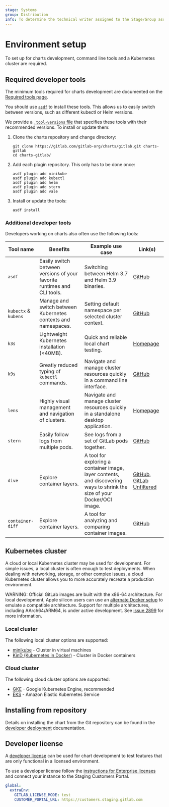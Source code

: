 ```yaml
---
stage: Systems
group: Distribution
info: To determine the technical writer assigned to the Stage/Group associated with this page, see https://handbook.gitlab.com/handbook/product/ux/technical-writing/#assignments
---
```


# Environment setup

To set up for charts development, command line tools and a
Kubernetes cluster are required.

## Required developer tools

The minimum tools required for charts development are documented on the [Required tools page](../installation/tools.md).

You should use [`asdf`](https://github.com/asdf-vm/asdf) to install these tools.
This allows us to easily switch between versions, such as different kubectl or Helm versions.

We provide a [`.tool-versions` file](https://gitlab.com/gitlab-org/charts/gitlab/blob/master/.tool-versions)
that specifies these tools with their recommended versions. To install or update them:

1. Clone the charts repository and change directory:

   ```shell
   git clone https://gitlab.com/gitlab-org/charts/gitlab.git charts-gitlab
   cd charts-gitlab/
   ```

1. Add each plugin repository. This only has to be done once:

   ```shell
   asdf plugin add minikube
   asdf plugin add kubectl
   asdf plugin add helm
   asdf plugin add stern
   asdf plugin add vale
   ```

1. Install or update the tools:

   ```shell
   asdf install
   ```

### Additional developer tools

Developers working on charts also often use the following tools:

Tool name | Benefits | Example use case | Link(s)
-|-|-|-
`asdf` | Easily switch between versions of your favorite runtimes and CLI tools. | Switching between Helm 3.7 and Helm 3.9 binaries. | [GitHub](https://github.com/asdf-vm/asdf)
`kubectx` & `kubens` | Manage and switch between Kubernetes contexts and namespaces. | Setting default namespace per selected cluster context. | [GitHub](https://github.com/ahmetb/kubectx)
`k3s` | Lightweight Kubernetes installation (<40MB). | Quick and reliable local chart testing. | [Homepage](https://k3s.io)
`k9s` | Greatly reduced typing of `kubectl` commands. | Navigate and manage cluster resources quickly in a command line interface. | [GitHub](https://github.com/derailed/k9s)
`lens` | Highly visual management and navigation of clusters. | Navigate and manage cluster resources quickly in a standalone desktop application. | [Homepage](https://k8slens.dev/)
`stern` | Easily follow logs from multiple pods. | See logs from a set of GitLab pods together. | [GitHub](https://github.com/wercker/stern)
`dive` | Explore container layers. | A tool for exploring a container image, layer contents, and discovering ways to shrink the size of your Docker/OCI image. | [GitHub](https://github.com/wagoodman/dive), [GitLab Unfiltered](https://youtu.be/9kdE-ye6vlc)
`container-diff` | Explore container layers. | A tool for analyzing and comparing container images. | [GitHub](https://github.com/GoogleContainerTools/container-diff)

## Kubernetes cluster

A cloud or local Kubernetes cluster may be used for development.
For simple issues, a local cluster is often enough to test deployments.
When dealing with networking, storage, or other complex issues, a cloud Kubernetes cluster allows you to more accurately recreate a production environment.

WARNING:
Official GitLab images are built with the x86-64 architecture.
For local development, Apple silicon users can use an [alternate Docker setup](kind/index.md#apple-silicon-m1m2)
to emulate a compatible architecture.
Support for multiple architectures, including AArch64/ARM64, is under active development.
See [issue 2899](https://gitlab.com/gitlab-org/charts/gitlab/-/issues/2899) for more information.

### Local cluster

The following local cluster options are supported:

- [minikube](minikube/index.md) - Cluster in virtual machines
- [KinD (Kubernetes in Docker)](kind/index.md) - Cluster in Docker containers

### Cloud cluster

The following cloud cluster options are supported:

- [GKE](../installation/cloud/gke.md) - Google Kubernetes Engine, recommended
- [EKS](../installation/cloud/eks.md) - Amazon Elastic Kubernetes Service

## Installing from repository

Details on installing the chart from the Git repository can be found in the [developer deployment](deploy.md) documentation.

## Developer license

A [developer license](https://handbook.gitlab.com/handbook/developer-onboarding/#working-on-gitlab-ee-developer-licenses) can
be used for chart development to test features that are only functional in a licensed environment.

To use a developer license follow the [instructions for Enterprise licenses](../installation/secrets.md#initial-enterprise-license)
and connect your instance to the Staging Customers Portal.

```yaml
global:
  extraEnv:
    GITLAB_LICENSE_MODE: test
    CUSTOMER_PORTAL_URL: https://customers.staging.gitlab.com
```
